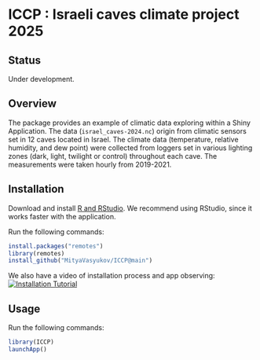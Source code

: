
<!-- README.md is generated from README.Rmd. Please edit that file -->

# ICCP : Israeli caves climate project 2025

## Status

Under development.

## Overview

The package provides an example of climatic data exploring within a
Shiny Application. The data (`israel_caves-2024.nc`) origin from
climatic sensors set in 12 caves located in Israel. The climate data
(temperature, relative humidity, and dew point) were collected from
loggers set in various lighting zones (dark, light, twilight or control)
throughout each cave. The measurements were taken hourly from 2019-2021.

## Installation

Download and install [R and
RStudio](https://posit.co/download/rstudio-desktop). We recommend using
RStudio, since it works faster with the application.

Run the following commands:

``` r
install.packages("remotes")
library(remotes)
install_github("MityaVasyukov/ICCP@main")
```

We also have a video of installation process and app observing:
[![Installation
Tutorial](https://img.youtube.com/vi/F7H83Bj_1E8/0.jpg)](https://youtu.be/F7H83Bj_1E8 "Watch on YouTube")

## Usage

Run the following commands:

``` r
library(ICCP)
launchApp()
```
